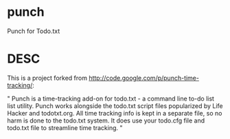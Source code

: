 punch
=====

Punch for Todo.txt

DESC
====
This is a project forked from http://code.google.com/p/punch-time-tracking/:

 " Punch is a time-tracking add-on for todo.txt - a command line to-do list list utility. Punch works alongside the todo.txt script files popularized by Life Hacker and todotxt.org. All time tracking info is kept in a separate file, so no harm is done to the todo.txt system. It does use your todo.cfg file and todo.txt file to streamline time tracking. "